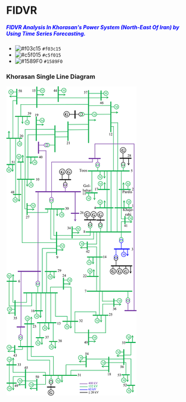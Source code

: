 # FIDVR
##### <font color=blue>FIDVR Analysis In Khorasan's Power System (North-East Of Iran) by Using Time Series Forecasting.</font>

- ![#f03c15](https://via.placeholder.com/15/f03c15/000000?text=+) `#f03c15`
- ![#c5f015](https://via.placeholder.com/15/c5f015/000000?text=+) `#c5f015`
- ![#1589F0](https://via.placeholder.com/15/1589F0/000000?text=+) `#1589F0`

### Khorasan Single Line Diagram
![](/Khorasan%202.png "Title: khorasan SLD")
